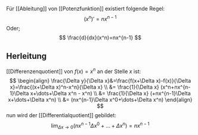 Für [[Ableitung]] von [[Potenzfunktion]] existiert folgende Regel:
$$
(x^n)' = nx^{n-1}
$$
Oder;
$$
\frac{d}{dx}(x^n)=nx^{n-1}
$$

## Herleitung
[[Differenzenquotient]] von $f(x)=x^n$ an der Stelle $x$ ist:
$$
\begin{align}
\frac{\Delta y}{\Delta x}&=\frac{f(x+\Delta x)-f(x)}{\Delta x}=\frac{(x+\Delta x)^n-x^n}{\Delta x} \\
&= \frac{1}{\Delta x} (x^n+nx^{n-1}\Delta x+\dots+\Delta x^n - x^n) \\
&= \frac{1}{\Delta x} (+nx^{n-1}\Delta x+\dots+\Delta x^n)  \\
&= (nx^{n-1}\Delta x^0+\dots+\Delta x^n) 
\end{align}
$$
nun wird der [[Differentialquotient]] gebildet:
$$
\lim_{ \Delta x \to 0 } (nx^{n-1}\Delta x^0+\dots+\Delta x^n)  = nx^{n-1}
$$

